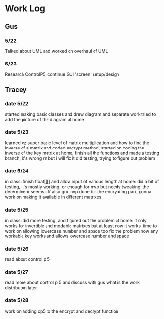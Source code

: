 # Work Log

## Gus

### 5/22

Talked about UML and worked on overhaul of UML

### 5/23

Research ControlP5, continue GUI 'screen' setup/design


## Tracey

### date 5/22

started making basic classes and drew diagram and separate work
tried to add the picture of the diagram at home

### date 5/23

learned ez super basic level of matrix multiplication and how to find the inverse of a matrix and coded encrypt method, started on coding the inverse of the key matrix
at home, finish all the functions and made a testing branch, it's wrong rn but i will fix it
did testing, trying to figure out problem

### date 5/24

in class: finish float[][] and allow input of various length
at home: did a bit of testing, it's mostly working, or enough for mvp but needs tweaking, the determinent seems off
also got mvp done for the encrypting part, gonna work on making it available in different matrixes

### date 5/25

in class: did more testing, and figured out the problem
at home: it only works for invertible and modable matrixes but at least now it works, time to work on allowing lowercase number and space too
fix the problem now any workable key works and allows lowercase number and space

### date 5/26

read about control p 5

### date 5/27

read more about control p 5 and discuss with gus what is the work distributon later

### date 5/28

work on adding cp5 to the encrypt and decrypt function

